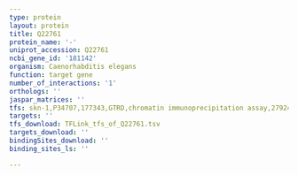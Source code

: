 ```yaml
---
type: protein
layout: protein
title: Q22761
protein_name: '-'
uniprot_accession: Q22761
ncbi_gene_id: '181142'
organism: Caenorhabditis elegans
function: target gene
number_of_interactions: '1'
orthologs: ''
jaspar_matrices: ''
tfs: skn-1,P34707,177343,GTRD,chromatin immunoprecipitation assay,27924024%5Buid%5D,No
targets: ''
tfs_download: TFLink_tfs_of_Q22761.tsv
targets_download: ''
bindingSites_download: ''
binding_sites_ls: ''

---
```

